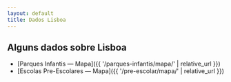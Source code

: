 ```yaml
---
layout: default
title: Dados Lisboa
---
```


## Alguns dados sobre Lisboa

- [Parques Infantis — Mapa]({{ '/parques-infantis/mapa/' | relative_url }})
- [Escolas Pre-Escolares — Mapa]({{ '/pre-escolar/mapa/' | relative_url }})
